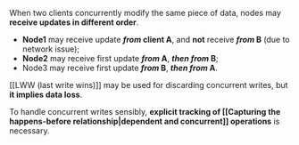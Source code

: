 When two clients concurrently modify the same piece of data, nodes may **receive updates in different order**.
- **Node1** may receive update ***from* client A**, 
  and **not** receive ***from* B** (due to network issue);
- **Node2** may receive first update ***from* A**, ***then from* B**;
- Node3 may receive first update ***from* B**, ***then from* A**.

[[LWW (last write wins)]] may be used for discarding concurrent writes, but **it implies data loss**. 

To handle concurrent writes sensibly, **explicit tracking of [[Capturing the happens-before relationship|dependent and concurrent]] operations** is necessary.
